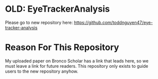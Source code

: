 # OLD: EyeTrackerAnalysis
Please go to new repository here: https://github.com/toddnguyen47/eye-tracker-analysis

# Reason For This Repository
My uploaded paper on Bronco Scholar has a link that leads here, so we must leave a link for future readers. This repository only exists to guide users to the new repository anyhow.
